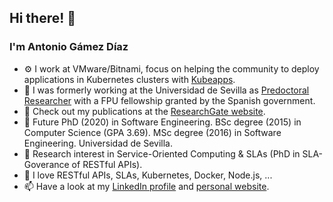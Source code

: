 ## Hi there! 👋
### I'm Antonio Gámez Díaz


- ⚙️ I work at VMware/Bitnami, focus on helping the community to deploy applications in Kubernetes clusters with [Kubeapps](https://github.com/kubeapps/kubeapps).
- 🔭 I was formerly working at the Universidad de Sevilla as [Predoctoral Researcher](https://investigacion.us.es/sisius/sis_showpub.php?idpers=22829) with a FPU fellowship granted by the Spanish government.
- 📘 Check out my publications at the [ResearchGate website](https://www.researchgate.net/profile/Antonio_Gamez-Diaz/publications).
- 🏫 Future PhD (2020) in Software Engineering. BSc degree (2015) in Computer Science (GPA 3.69). MSc degree (2016) in Software Engineering. Universidad de Sevilla. 
- 🔬 Research interest in Service-Oriented Computing & SLAs (PhD in SLA-Goverance of RESTful APIs).
- 💬 I love RESTful APIs, SLAs, Kubernetes, Docker, Node.js, ... 
- 📫 Have a look at my [LinkedIn profile](https://www.linkedin.com/in/antoniogamezdiaz/) and [personal website](https://personal.us.es/agamez2/quien-soy/).
